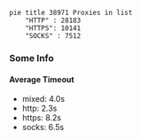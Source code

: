 
```mermaid
pie title 38971 Proxies in list
    "HTTP" : 28183
    "HTTPS": 10141
    "SOCKS" : 7512
```

### Some Info
#### Average Timeout

- mixed: 4.0s
- http: 2.3s
- https: 8.2s
- socks: 6.5s